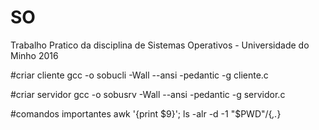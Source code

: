 # SO
Trabalho Pratico da disciplina de Sistemas Operativos - Universidade do Minho 2016

#criar cliente
gcc -o sobucli -Wall --ansi -pedantic -g cliente.c

#criar servidor
gcc -o sobusrv -Wall --ansi -pedantic -g servidor.c

#comandos importantes
awk '{print $9}';
ls -alr -d -1 "$PWD"/{*,.*}

